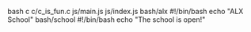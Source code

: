  bash 
 c
 c/c_is_fun.c
js/main.js
js/index.js
bash/alx                                                                                                                                                                  #!/bin/bash                                                                                                                                                          echo "ALX School"
bash/school                                                                                                                                                                 #!/bin/bash                                                                                                                                                           echo "The school is open!"
